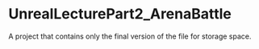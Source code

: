 # UnrealLecturePart2_ArenaBattle
A project that contains only the final version of the file for storage space.

